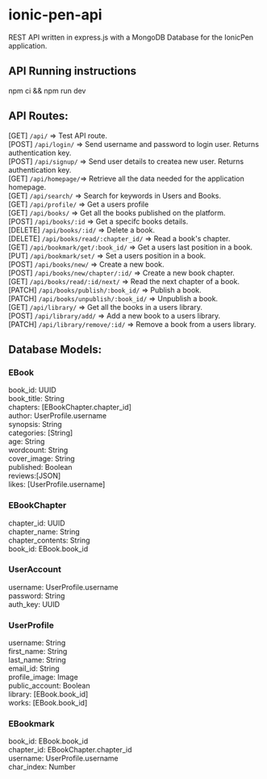 # ionic-pen-api

REST API written in express.js with a MongoDB Database for the IonicPen application.

## API Running instructions

npm ci && npm run dev

## API Routes:

[GET] `/api/` => Test API route.
<br/>
[POST] `/api/login/` => Send username and password to login user. Returns authentication key.
<br/>
[POST] `/api/signup/` => Send user details to createa new user. Returns authentication key.
<br/>
[GET] `/api/homepage/`=> Retrieve all the data needed for the application homepage.
<br/>
[GET] `/api/search/` => Search for keywords in Users and Books.
<br/>
[GET] `/api/profile/` => Get a users profile
<br/>
[GET] `/api/books/` => Get all the books published on the platform.
<br/>
[POST] `/api/books/:id` => Get a specifc books details.
<br/>
[DELETE] `/api/books/:id/` => Delete a book.
<br/>
[DELETE] `/api/books/read/:chapter_id/` => Read a book's chapter.
<br/>
[GET] `/api/bookmark/get/:book_id/` => Get a users last position in a book.
<br/>
[PUT] `/api/bookmark/set/` => Set a users position in a book.
<br/>
[POST] `/api/books/new/` => Create a new book.
<br/>
[POST] `/api/books/new/chapter/:id/` => Create a new book chapter.
<br/>
[GET] `/api/books/read/:id/next/` => Read the next chapter of a book.
<br/>
[PATCH] `/api/books/publish/:book_id/` => Publish a book.
<br/>
[PATCH] `/api/books/unpublish/:book_id/` => Unpublish a book.
<br/>
[GET] `/api/library/` => Get all the books in a users library.
<br/>
[POST] `/api/library/add/` => Add a new book to a users library.
<br/>
[PATCH] `/api/library/remove/:id/` => Remove a book from a users library.

## Database Models:

### EBook

book_id: UUID
<br/>
book_title: String
<br/>
chapters: [EBookChapter.chapter_id]
<br/>
author: UserProfile.username
<br/>
synopsis: String
<br/>
categories: [String]
<br/>
age: String
<br/>
wordcount: String
<br/>
cover_image: String
<br/>
published: Boolean
<br/>
reviews:[JSON]
<br/>
likes: [UserProfile.username]
<br/>

### EBookChapter

chapter_id: UUID
<br/>
chapter_name: String
<br/>
chapter_contents: String
<br/>
book_id: EBook.book_id
<br/>

### UserAccount

username: UserProfile.username
<br/>
password: String
<br/>
auth_key: UUID
<br/>

### UserProfile

username: String
<br/>
first_name: String
<br/>
last_name: String
<br/>
email_id: String
<br/>
profile_image: Image
<br/>
public_account: Boolean
<br/>
library: [EBook.book_id]
<br/>
works: [EBook.book_id]
<br/>

### EBookmark

book_id: EBook.book_id
<br/>
chapter_id: EBookChapter.chapter_id
<br/>
username: UserProfile.username
<br/>
char_index: Number
<br/>
